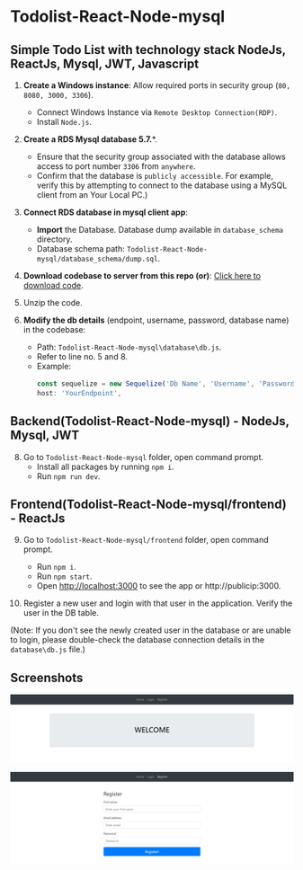 # Todolist-React-Node-mysql

## Simple Todo List with technology stack **NodeJs, ReactJs, Mysql, JWT, Javascript**

1. **Create a Windows instance**: Allow required ports in security group (`80, 8080, 3000, 3306`).
   - Connect Windows Instance via `Remote Desktop Connection(RDP)`.
   - Install `Node.js`.

2. **Create a RDS Mysql database 5.7.***.
    - Ensure that the security group associated with the database allows access to port number `3306` from `anywhere`.
    - Confirm that the database is `publicly accessible`. For example, verify this by attempting to connect to the database using a MySQL client from an Your Local PC.)

3. **Connect RDS database in mysql client app**:
   - **Import** the Database. Database dump available in `database_schema` directory.
   - Database schema path: `Todolist-React-Node-mysql/database_schema/dump.sql`.

5. **Download codebase to server from this repo (or)**: [Click here to download code](https://codeload.github.com/mohan-balakrishnan/Todolist-React-Node-mysql/zip/refs/heads/main).

6. Unzip the code.

7. **Modify the db details** (endpoint, username, password, database name) in the codebase:
   - Path: `Todolist-React-Node-mysql\database\db.js`.
   - Refer to line no. 5 and 8.
   - Example:
     ```javascript
     const sequelize = new Sequelize('Db Name', 'Username', 'Password',
     host: 'YourEndpoint',
     ```

## Backend(Todolist-React-Node-mysql) - NodeJs, Mysql, JWT

8. Go to `Todolist-React-Node-mysql` folder, open command prompt.
   - Install all packages by running `npm i`.
   - Run `npm run dev`.

## Frontend(Todolist-React-Node-mysql/frontend) - ReactJs

9. Go to `Todolist-React-Node-mysql/frontend` folder, open command prompt.
   - Run `npm i`.
   - Run `npm start`.
   - Open [http://localhost:3000](http://localhost:3000) to see the app or http://publicip:3000.

10. Register a new user and login with that user in the application. Verify the user in the DB table.

(Note: If you don't see the newly created user in the database or are unable to login, please double-check the database connection details in the `database\db.js` file.)

## Screenshots

![Home Page](https://raw.githubusercontent.com/mohan-balakrishnan/Todolist-React-Node-mysql/main/home.JPG)

![Register](https://raw.githubusercontent.com/mohan-balakrishnan/Todolist-React-Node-mysql/main/register.JPG)
